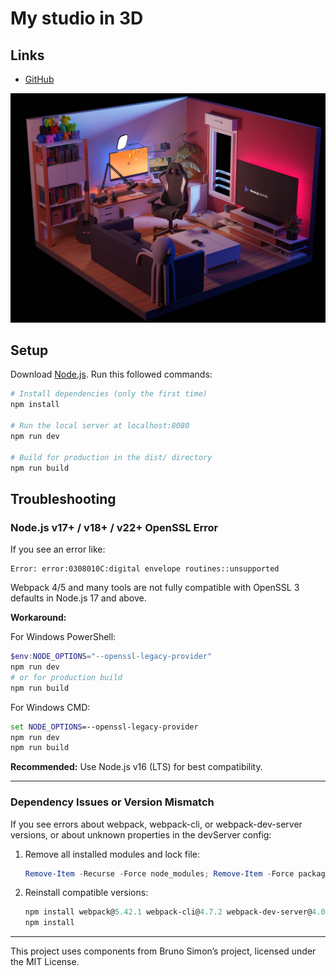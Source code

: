 # My studio in 3D
   
## Links

- [GitHub](https://github.com/Aashu3739/studio-in-3d)

![Project Preview](assets/studio.png)

## Setup

Download [Node.js](https://nodejs.org/en/download/).
Run this followed commands:

``` bash
# Install dependencies (only the first time)
npm install

# Run the local server at localhost:8080
npm run dev

# Build for production in the dist/ directory
npm run build
```

## Troubleshooting

### Node.js v17+ / v18+ / v22+ OpenSSL Error
If you see an error like:

```
Error: error:0308010C:digital envelope routines::unsupported
```

Webpack 4/5 and many tools are not fully compatible with OpenSSL 3 defaults in Node.js 17 and above.

**Workaround:**

For Windows PowerShell:
```powershell
$env:NODE_OPTIONS="--openssl-legacy-provider"
npm run dev
# or for production build
npm run build
```
For Windows CMD:
```cmd
set NODE_OPTIONS=--openssl-legacy-provider
npm run dev
npm run build
```

**Recommended:** Use Node.js v16 (LTS) for best compatibility.

---

### Dependency Issues or Version Mismatch
If you see errors about webpack, webpack-cli, or webpack-dev-server versions, or about unknown properties in the devServer config:

1. Remove all installed modules and lock file:
   ```powershell
   Remove-Item -Recurse -Force node_modules; Remove-Item -Force package-lock.json
   ```
2. Reinstall compatible versions:
   ```powershell
   npm install webpack@5.42.1 webpack-cli@4.7.2 webpack-dev-server@4.0.0 --save-dev
   npm install
   ```

---
This project uses components from Bruno Simon’s project, licensed under the MIT License.
